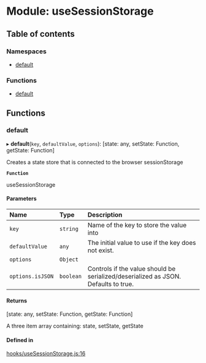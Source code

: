 # Module: useSessionStorage

## Table of contents

### Namespaces

- [default](useSessionStorage.default.md)

### Functions

- [default](useSessionStorage.md#default)

## Functions

### default

▸ **default**(`key`, `defaultValue`, `options`): [state: any, setState: Function, getState: Function]

Creates a state store that is connected to the browser sessionStorage

**`Function`**

useSessionStorage

#### Parameters

| Name | Type | Description |
| :------ | :------ | :------ |
| `key` | `string` | Name of the key to store the value into |
| `defaultValue` | `any` | The initial value to use if the key does not exist. |
| `options` | `Object` |  |
| `options.isJSON` | `boolean` | Controls if the value should be serialized/deserialized as JSON. Defaults to true. |

#### Returns

[state: any, setState: Function, getState: Function]

A three item array
containing: state, setState, getState

#### Defined in

[hooks/useSessionStorage.js:16](https://github.com/Twipped/hooks/blob/86a2b07/hooks/useSessionStorage.js#L16)
